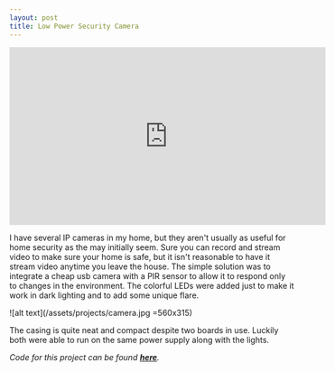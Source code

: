 ```yaml
---
layout: post
title: Low Power Security Camera
---
```

<iframe width="560" height="315" src="https://www.youtube-nocookie.com/embed/_G1y78guTC0?rel=0" frameborder="0" allow="autoplay; encrypted-media" allowfullscreen></iframe>

I have several IP cameras in my home, but they aren't usually as useful for home security as the may initially seem. Sure you can record and stream video to make sure your home is safe, but it isn't reasonable to have it stream video anytime you leave the house. The simple solution was to integrate a cheap usb camera with a PIR sensor to allow it to respond only to changes in the environment. The colorful LEDs were added just to make it work in dark lighting and to add some unique flare.

![alt text](/assets/projects/camera.jpg =560x315)

The casing is quite neat and compact despite two boards in use. Luckily both were able to run on the same power supply along with the lights.



*Code for this project can be found **[here](https://github.com/sshafeez/securityCamera)**.*
